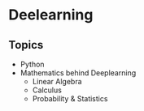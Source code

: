 # Deelearning

## Topics
- Python
- Mathematics behind Deeplearning
  - Linear Algebra
  - Calculus
  - Probability & Statistics 
